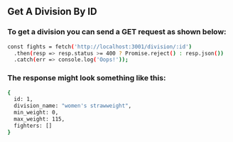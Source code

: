 ## Get A Division By ID

### To get a division you can send a GET request as shown below:

```sh
const fights = fetch('http://localhost:3001/division/:id')
  .then(resp => resp.status >= 400 ? Promise.reject() : resp.json())
  .catch(err => console.log('Oops!'));
```

### The response might look something like this:

```sh
{
  id: 1,
  division_name: "women's strawweight",
  min_weight: 0,
  max_weight: 115,
  fighters: []
}
```